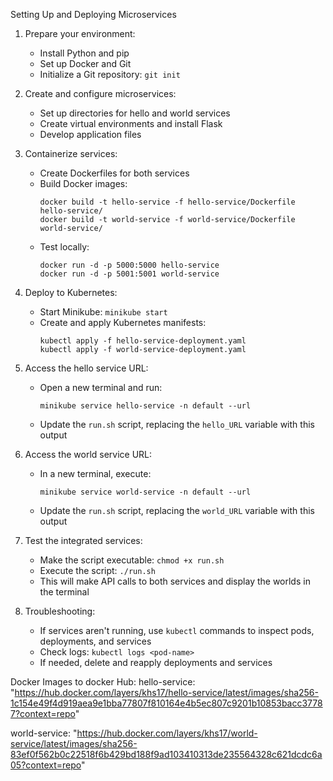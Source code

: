 
Setting Up and Deploying Microservices

1. Prepare your environment:
   - Install Python and pip
   - Set up Docker and Git
   - Initialize a Git repository: `git init`

2. Create and configure microservices:
   - Set up directories for hello and world services
   - Create virtual environments and install Flask
   - Develop application files 

3. Containerize services:
   - Create Dockerfiles for both services
   - Build Docker images:
     ```
     docker build -t hello-service -f hello-service/Dockerfile hello-service/
     docker build -t world-service -f world-service/Dockerfile world-service/
     ```
   - Test locally:
     ```
     docker run -d -p 5000:5000 hello-service
     docker run -d -p 5001:5001 world-service
     ```

4. Deploy to Kubernetes:
   - Start Minikube: `minikube start`
   - Create and apply Kubernetes manifests:
     ```
     kubectl apply -f hello-service-deployment.yaml
     kubectl apply -f world-service-deployment.yaml
     ```

5. Access the hello service URL:
   - Open a new terminal and run:
     ```
     minikube service hello-service -n default --url
     ```
   - Update the `run.sh` script, replacing the `hello_URL` variable with this output

6. Access the world service URL:
   - In a new terminal, execute:
     ```
     minikube service world-service -n default --url
     ```
   - Update the `run.sh` script, replacing the `world_URL` variable with this output

7. Test the integrated services:
   - Make the script executable: `chmod +x run.sh`
   - Execute the script: `./run.sh`
   - This will make API calls to both services and display the worlds in the terminal

8. Troubleshooting:
   - If services aren't running, use `kubectl` commands to inspect pods, deployments, and services
   - Check logs: `kubectl logs <pod-name>`
   - If needed, delete and reapply deployments and services


Docker Images to docker Hub:
hello-service: "https://hub.docker.com/layers/khs17/hello-service/latest/images/sha256-1c154e49f4d919aea9e1bba77807f810164e4b5ec807c9201b10853bacc37787?context=repo"

world-service: "https://hub.docker.com/layers/khs17/world-service/latest/images/sha256-83ef0f562b0c22518f6b429bd188f9ad103410313de235564328c621dcdc6a05?context=repo"

